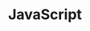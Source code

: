 ---
title : "JavaScript"
excerpt : JavaScript
categories:
  - blog
tags:
  - blog

toc: true
toc_sticky: true
---